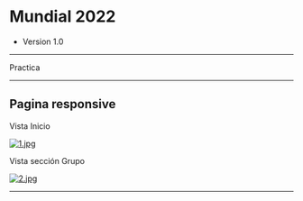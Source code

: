 # Mundial 2022
* Version 1.0


***
Practica 
***


## Pagina responsive

Vista Inicio 

[![1.jpg](https://i.postimg.cc/Twn7SLDz/1.jpg)](https://postimg.cc/34JF0w91)

Vista sección Grupo

[![2.jpg](https://i.postimg.cc/MGMr7rKK/2.jpg)](https://postimg.cc/942pVb7v)



***
